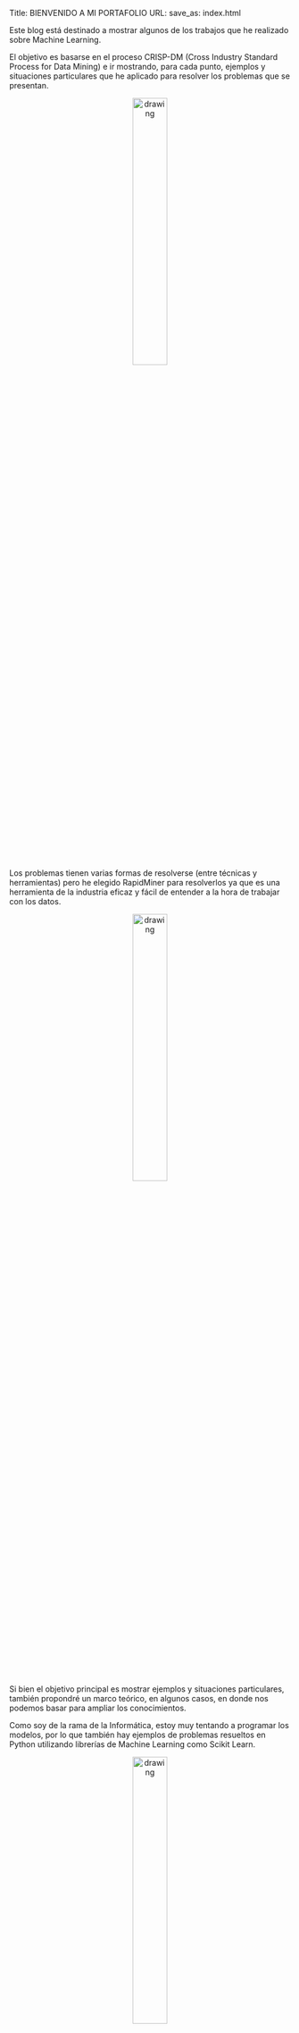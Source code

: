 Title: BIENVENIDO A MI PORTAFOLIO
URL:
save_as: index.html

Este blog está destinado a mostrar algunos de los trabajos que he realizado sobre Machine Learning.

El objetivo es basarse en el proceso CRISP-DM (Cross Industry Standard Process for Data Mining) e ir mostrando, para cada punto, ejemplos y situaciones particulares que he aplicado para resolver los problemas que se presentan.

<div style="text-align:center"><img src="{filename}/images/CRISP-DM_Process_Diagram.png" alt="drawing" width="35%" height="35%"/></div>

Los problemas tienen varias formas de resolverse (entre técnicas y herramientas) pero he elegido RapidMiner para resolverlos ya que es una herramienta de la industria eficaz y fácil de entender a la hora de trabajar con los datos.

<div style="text-align:center"><img src="{filename}/images/rapidminer-logo-retina.png" alt="drawing" width="35%" height="35%"/></div>

Si bien el objetivo principal es mostrar ejemplos y situaciones particulares, también propondré un marco teórico, en algunos casos, en donde nos podemos basar para ampliar los conocimientos.

Como soy de la rama de la Informática, estoy muy tentando a programar los modelos, por lo que también hay ejemplos de problemas resueltos en Python utilizando librerías de Machine Learning como Scikit Learn.

<div style="text-align:center"><img src="{filename}/images/scikit-learn-logo.png" alt="drawing" width="35%" height="35%"/></div>

## Como leer el blog

Hay tres formas de leer este blog:

1. Siguiendo el proceso CRISP-DM: [Proceso CRISP-DM]({filename}/pages/crisp-dm.md)
2. Buscando un post específico: <a href="blog_index.html">Indice</a>
3. Utilizando la matriz de problemas y algoritmos: [Matriz de algoritmos y problemas]({filename}/pages/matriz-ml.md)

## Blog

Este blog está hecho con Pelican, un generador de sitios estáticos, y alojado GitHub Pages.

Imagen Pelican.

Se puede acceder a todo el código en el repositorio: [https://github.com/brunomaso1/ml-porfolio](https://github.com/brunomaso1/ml-porfolio)

## Herramientas utilizadas

- RapidMiner
- Python:
	- Scikit Learn
	- Pandas